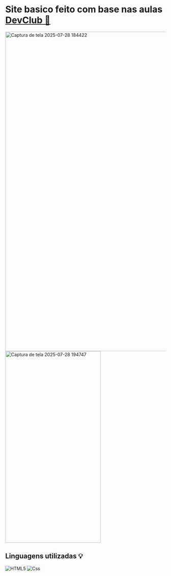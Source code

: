 <h1>Site basico feito com base nas aulas <a href="https://rodolfomori.com.br/">DevClub 📖</a></h1>
  <div <style display: inline-block;>
 <img width="1915" height="1000" alt="Captura de tela 2025-07-28 184422" src="https://github.com/user-attachments/assets/02722982-a83d-4d75-b94e-aa448d3fc59a" /> <img width="300" height="600" alt="Captura de tela 2025-07-28 194747" src="https://github.com/user-attachments/assets/025f433c-8165-4348-bc5f-b7874cffe906" />
</div>

 
<h2>Linguagens utilizadas 💡</h2>

![HTML5](https://img.shields.io/badge/html5-%23E34F26.svg?style=for-the-badge&logo=html5&logoColor=white)
![Css](https://img.shields.io/badge/CSS-663399.svg?style=for-the-badge&logo=CSS&logoColor=white)
